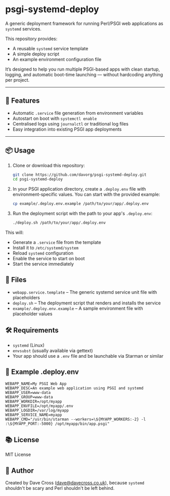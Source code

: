 # psgi-systemd-deploy

A generic deployment framework for running Perl/PSGI web applications as
`systemd` services.

This repository provides:

- A reusable `systemd` service template
- A simple deploy script
- An example environment configuration file

It’s designed to help you run multiple PSGI-based apps with clean startup,
logging, and automatic boot-time launching — without hardcoding anything per
project.

---

## 🚀 Features

- Automatic `.service` file generation from environment variables
- Autostart on boot with `systemctl enable`
- Centralised logs using `journalctl` or traditional log files
- Easy integration into existing PSGI app deployments

---

## 📦 Usage

1. Clone or download this repository:

   ```bash
   git clone https://github.com/davorg/psgi-systemd-deploy.git
   cd psgi-systemd-deploy

2. In your PSGI application directory, create a `.deploy.env` file with   
   environment-specific values. You can start with the provided example:

   ```bash
   cp example/.deploy.env.example /path/to/your/app/.deploy.env

3. Run the deployment script with the path to your app's `.deploy.env`:

   ```bash
   ./deploy.sh /path/to/your/app/.deploy.env

This will:

* Generate a `.service` file from the template
* Install it to `/etc/systemd/system`
* Reload `systemd` configuration
* Enable the service to start on boot
* Start the service immediately

## 📄 Files

* `webapp.service.template` – The generic systemd service unit file with
  placeholders
* `deploy.sh` – The deployment script that renders and installs the service
* `example/.deploy.env.example` – A sample environment file with placeholder
  values

## 🛠 Requirements

* `systemd` (Linux)
* `envsubst` (usually available via gettext)
* Your app should use a `.env` file and be launchable via Starman or similar

## 🧪 Example .deploy.env

    WEBAPP_NAME=My PSGI Web App
    WEBAPP_DESC=An example web application using PSGI and systemd
    WEBAPP_USER=www-data
    WEBAPP_GROUP=www-data
    WEBAPP_WORKDIR=/opt/myapp
    WEBAPP_ENVFILE=/opt/myapp/.env
    WEBAPP_LOGDIR=/var/log/myapp
    WEBAPP_SERVICE_NAME=myapp
    WEBAPP_CMD="/usr/bin/starman --workers=\${MYAPP_WORKERS:-2} -l :\${MYAPP_PORT:-5000} /opt/myapp/bin/app.psgi"

## 📚 License

MIT License

## 👤 Author

Created by Dave Cross (dave@davecross.co.uk), because `systemd` shouldn't be
scary and Perl shouldn't be left behind.
